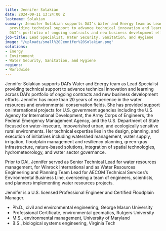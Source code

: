 ```yaml
---
title: Jennifer Solakian
date: 2024-09-11 13:24:00 Z
lastname: Solakian
summary: Jennifer Solakian supports DAI’s Water and Energy team as Lead Specialist
  providing technical support to advance technical innovation and learning across
  DAI’s portfolio of ongoing contracts and new business development efforts.
job-title: Lead Specialist, Water Security, Sanitation, and Hygiene
image: "/uploads/small%20Jennifer%20Solakian.png"
solutions:
- Energy
- Environment
- Water Security, Sanitation, and Hygiene
regions:
- Worldwide
---
```


Jennifer Solakian supports DAI’s Water and Energy team as Lead Specialist providing technical support to advance technical innovation and learning across DAI’s portfolio of ongoing contracts and new business development efforts. Jennifer has more than 20 years of experience in the water resources and environmental conservation fields. She has provided support on international projects for U.S. government agencies including the U.S. Agency for International Development, the Army Corps of Engineers, the Federal Emergency Management Agency, and the U.S. Department of State focused on water-insecure, impoverished urban, and ecologically sensitive rural environments. Her technical expertise lies in the design, planning, and execution of initiatives including watershed management, water supply, irrigation, floodplain management and resiliency planning, green-gray infrastructure, nature-based solutions, integration of spatial technologies, hydrometeorology, and water sector governance.

Prior to DAI, Jennifer served as Senior Technical Lead for water resources management, for Winrock International and as Water Resources Engineering and Planning Team Lead for AECOM Technical Services’s Environmental Business Line, overseeing a team of engineers, scientists, and planners implementing water resources projects.

Jennifer is a U.S. licensed Professional Engineer and Certified Floodplain Manager. 
 
* Ph.D., civil and environmental engineering, George Mason University
* Professional Certificate, environmental geomatics, Rutgers University
* M.S., environmental management, University of Maryland
* B.S., biological systems engineering, Virginia Tech
